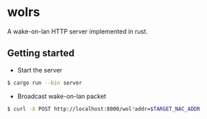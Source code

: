 # wolrs
A wake-on-lan HTTP server implemented in rust.

## Getting started

- Start the server
```bash
$ cargo run --bin server
```

- Broadcast wake-on-lan packet
```bash
$ curl -X POST http://localhost:8000/wol?addr=$TARGET_NAC_ADDR
```
